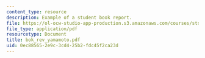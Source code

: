 ```yaml
---
content_type: resource
description: Example of a student book report.
file: https://ol-ocw-studio-app-production.s3.amazonaws.com/courses/sts-471j-engineering-apollo-the-moon-project-as-a-complex-system-spring-2007/0ec885652e9c3cd425b2fdc45f2ca23d_bok_rev_yamamoto.pdf
file_type: application/pdf
resourcetype: Document
title: bok_rev_yamamoto.pdf
uid: 0ec88565-2e9c-3cd4-25b2-fdc45f2ca23d
---
```

